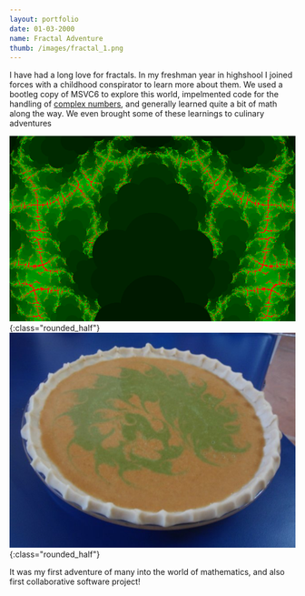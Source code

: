 ```yaml
---
layout: portfolio
date: 01-03-2000
name: Fractal Adventure
thumb: /images/fractal_1.png
---
```


I have had a long love for fractals.  In my freshman year in highshool I joined forces
with a childhood conspirator to learn more about them.  We used a bootleg copy of MSVC6
to explore this world, impelmented code for the handling of [complex numbers](https://en.wikipedia.org/wiki/Complex_number),
and generally learned quite a bit of math along the way.  We even brought some
of these learnings to culinary adventures

![alt text](/images/fractal_1.png "An early rendering"){:class="rounded_half"}
![alt text](/images/fractal_pie.jpg "Fractal pie!"){:class="rounded_half"}

It was my first adventure of many into the world of mathematics, and also
first collaborative software project!
